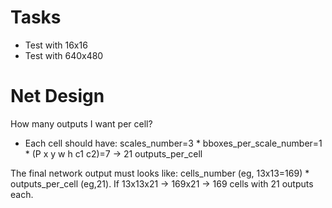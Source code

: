 # Tasks
* Test with 16x16
* Test with 640x480

# Net Design

How many outputs I want per cell?
- Each cell should have: scales_number=3 * bboxes_per_scale_number=1 * (P x y w h c1 c2)=7  -> 21 outputs_per_cell

The final network output must looks like: cells_number (eg, 13x13=169) * outputs_per_cell (eg,21). If 13x13x21 -> 169x21 -> 169 cells with 21 outputs each. 
